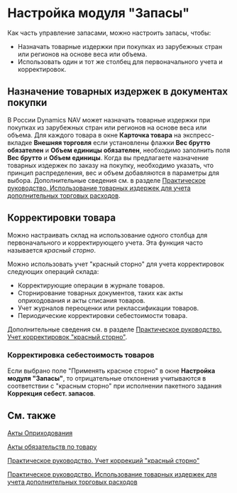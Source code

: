 # Настройка модуля "Запасы"

Как часть управление запасами, можно настроить запасы, чтобы:

- Назначать товарные издержки при покупках из зарубежных стран или регионов на основе веса или объема.
- Использовать один и тот же столбец для первоначального учета и корректировок.

 

## Назначение товарных издержек в документах покупки

В России Dynamics NAV может назначать товарные издержки при покупках из зарубежных стран или регионов на основе веса или объема. Для каждого товара в окне **Карточка товара** на экспресс-вкладке **Внешняя торговля** если установлены флажки **Вес брутто обязателен** и **Объем единицы обязателен**, необходимо заполнить поля **Вес брутто** и **Объем единицы**. Когда вы предлагаете назначение товарных издержек по заказу на покупку, необходимо указать, что принцип распределения, вес и объем добавляются в параметры для выбора. Дополнительные сведения см. в разделе [Практическое руководство. Использование товарных издержек для учета дополнительных торговых расходов](https://docs.microsoft.com/ru-ru/dynamics365/business-central/payables-how-assign-item-charges).

 

## Корректировки товара 

Можно настраивать склад на использование одного столбца для первоначального и корректирующего учета. Эта функция часто называется *красный сторно*. 

Можно использовать учет "красный сторно" для учета корректировок следующих операций склада:

- Корректирующие операции в журнале товаров.
- Сторнирование товарных документов, таких как акты оприходования и акты списания товаров.
- Учет журналов переоценки или реклассификации товаров.
- Периодические корректировки себестоимости товара.

 

Дополнительные сведения см. в разделе [Практическое руководство. Учет корректировок "красный сторно"]().

 

### Корректировка себестоимость товаров

Если выбрано поле "Применять красное сторно" в окне **Настройка модуля "Запасы"**, то отрицательные отклонения учитываются в соответствии с "красным сторно" при исполнении пакетного задания **Коррекция себест. запасов**.

 

## См. также

 

[Акты Оприходования]()

[Акты обязательств по товару]()

[Практическое руководство. Учет коррекций "красный сторно"]()

[Практическое руководство. Использование товарных издержек для учета дополнительных торговых расходов]()

